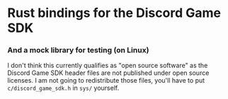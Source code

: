 # Rust bindings for the Discord Game SDK

### And a mock library for testing (on Linux)

I don't think this currently qualifies as "open source software" as the Discord Game SDK header files are not published under open source licenses. I am not going to redistribute those files, you'll have to put `c/discord_game_sdk.h` in `sys/` yourself.
